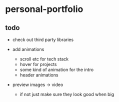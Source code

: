 # personal-portfolio

## todo

- check out third party libraries
- add animations

  - scroll etc for tech stack
  - hover for projects
  - some kind of animation for the intro
  - header animations

- preview images -> video
  - if not just make sure they look good when big
